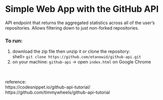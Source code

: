 # Simple Web App with the GitHub API

API endpoint that returns the aggregated statistics across all of the user’s repositories. Allows filtering down to just non-forked repositories. 
<br/>

### To run:
1. download the zip file then unzip it or clone the repository: <br>
shell> `git clone https://github.com/etanowid/github-api.git`
2. on your machine: `github-api` -> open `index.html` on Google Chrome

<br>
<br>
reference: <br/>
https://codesnippet.io/github-api-tutorial/
https://github.com/timmywheels/github-api-tutorial